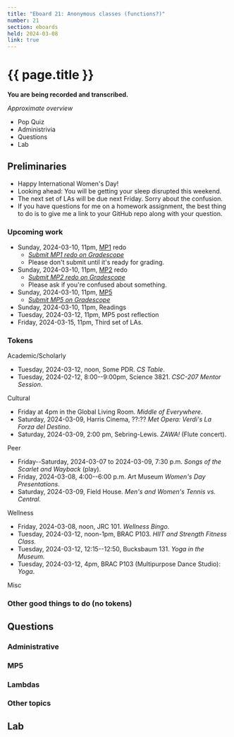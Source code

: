 ```yaml
---
title: "Eboard 21: Anonymous classes (functions?)"
number: 21
section: eboards
held: 2024-03-08
link: true
---
```

# {{ page.title }}

**You are being recorded and transcribed.**

_Approximate overview_

* Pop Quiz
* Administrivia
* Questions
* Lab

Preliminaries
-------------

* Happy International Women's Day!
* Looking ahead: You will be getting your sleep disrupted this weekend.
* The next set of LAs will be due next Friday. Sorry about the confusion.
* If you have questions for me on a homework assignment, the best thing
  to do is to give me a link to your GitHub repo along with your question.

### Upcoming work

* Sunday, 2024-03-10, 11pm, [MP1](../mp1) redo
    * [_Submit MP1 redo on Gradescope_](https://www.gradescope.com/courses/690101/assignments/4180612/)
    * Please don't submit until it's ready for grading.
* Sunday, 2024-03-10, 11pm, [MP2](../mp2) redo
    * [_Submit MP2 redo on Gradescope_](https://www.gradescope.com/courses/690101/assignments/4180615/)
    * Please ask if you're confused about something.
* Sunday, 2024-03-10, 11pm, [MP5](../mps/mp05)
    * [_Submit MP5 on Gradescope_](https://www.gradescope.com/courses/690101/assignments/4180584/)
* Sunday, 2024-03-10, 11pm, Readings
* Tuesday, 2024-03-12, 11pm, MP5 post reflection
* Friday, 2024-03-15, 11pm, Third set of LAs.

### Tokens

Academic/Scholarly

* Tuesday, 2024-03-12, noon, Some PDR.
  _CS Table_.
* Tuesday, 2024-02-12, 8:00--9:00pm, Science 3821.
  _CSC-207 Mentor Session_.

Cultural

* Friday at 4pm in the Global Living Room.
  _Middle of Everywhere_.
* Saturday, 2024-03-09, Harris Cinema, ??:??
  _Met Opera: Verdi's La Forza del Destino_.
* Saturday, 2024-03-09, 2:00 pm, Sebring-Lewis.
  _ZAWA!_ (Flute concert).

Peer

* Friday--Saturday, 2024-03-07 to 2024-03-09, 7:30 p.m.
  _Songs of the Scarlet and Wayback_ (play).
* Friday, 2024-03-08, 4:00--6:00 p.m. Art Museum
  _Women's Day Presentations_.
* Saturday, 2024-03-09, Field House.
  _Men's and Women's Tennis vs. Central._

Wellness

* Friday, 2024-03-08, noon, JRC 101.
  _Wellness Bingo_.
* Tuesday, 2024-03-12, noon-1pm, BRAC P103.
  _HIIT and Strength Fitness Class._
* Tuesday, 2024-03-12, 12:15--12:50, Bucksbaum 131.
  _Yoga in the Museum._
* Tuesday, 2024-03-12, 4pm, BRAC P103 (Multipurpose Dance Studio):
  _Yoga_.

Misc

### Other good things to do (no tokens)

Questions
---------

### Administrative

### MP5

### Lambdas 

### Other topics

Lab
---
